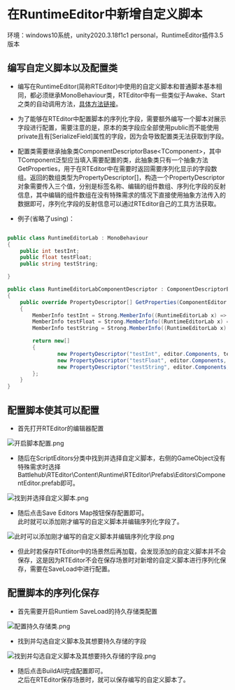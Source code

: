 # 在RuntimeEditor中新增自定义脚本

环境：windows10系统，unity2020.3.18f1c1 personal，RuntimeEditor插件3.5版本

## 编写自定义脚本以及配置类  

* 编写在RuntimeEditor(简称RTEditor)中使用的自定义脚本和普通脚本基本相同，都必须继承MonoBehaviour类，RTEditor中有一些类似于Awake、Start之类的自动调用方法，[具体方法链接](https://rteditor.battlehub.net/manual/infrastructure.html#event-methods)。  

* 为了能够在RTEditor中配置脚本的序列化字段，需要额外编写一个脚本对展示字段进行配置，需要注意的是，原本的类字段应全部使用public而不能使用private且有[SerializeField]属性的字段，因为会导致配置类无法获取到字段。   
    
* 配置类需要继承抽象类ComponentDescriptorBase\<TComponent\>，其中TComponent泛型应当填入需要配置的类，此抽象类只有一个抽象方法GetProperties，用于在RTEditor中在需要时返回需要序列化显示的字段数组。返回的数组类型为PropertyDescriptor[]，构造一个PropertyDescriptor对象需要传入三个值，分别是标签名称、编辑的组件数组、序列化字段的反射信息，其中编辑的组件数组在没有特殊需求的情况下直接使用抽象方法传入的数据即可，序列化字段的反射信息可以通过RTEditor自己的工具方法获取。  

* 例子(省略了using)：
``` C# 

public class RuntimeEditorLab : MonoBehaviour
{
    public int testInt;
    public float testFloat;
    public string testString;

}

public class RuntimeEditorLabComponentDescriptor : ComponentDescriptorBase<RuntimeEditorLab>
{
    public override PropertyDescriptor[] GetProperties(ComponentEditor editor, object converter)
    {
        MemberInfo testInt = Strong.MemberInfo((RuntimeEditorLab x) => x.testInt);
        MemberInfo testFloat = Strong.MemberInfo((RuntimeEditorLab x) => x.testFloat);
        MemberInfo testString = Strong.MemberInfo((RuntimeEditorLab x) => x.testString);

        return new[]
        {
                new PropertyDescriptor("testInt", editor.Components, testInt),
                new PropertyDescriptor("testFloat", editor.Components, testFloat),
                new PropertyDescriptor("testString", editor.Components, testString),
        };
    }
}
```  

## 配置脚本使其可以配置

* 首先打开RTEditor的编辑器配置  

![开启脚本配置.png](https://s2.loli.net/2022/02/11/dYNVxavrotsMC4P.png)  

* 随后在ScriptEditors分类中找到并选择自定义脚本，右侧的GameObject没有特殊需求时选择Battlehub\RTEditor\Content\Runtime\RTEditor\Prefabs\Editors\ComponentEditor.prefab即可。

![找到并选择自定义脚本.png](https://s2.loli.net/2022/02/11/ju9cFbTpnihNkWf.png)

* 随后点击Save Editors Map按钮保存配置即可。  
此时就可以添加刚才编写的自定义脚本并编辑序列化字段了。

![此时可以添加刚才编写的自定义脚本并编辑序列化字段.png](https://s2.loli.net/2022/02/11/W9POsS6pq7HJgzj.png)  

* 但此时若保存RTEditor中的场景然后再加载，会发现添加的自定义脚本并不会保存，这是因为RTEditor不会在保存场景时对新增的自定义脚本进行序列化保存，需要在SaveLoad中进行配置。

## 配置脚本的序列化保存  

* 首先需要开启Runtiem SaveLoad的持久存储类配置

![配置持久存储类.png](https://s2.loli.net/2022/02/11/ItEiz8wlQFPjCNd.png)  

* 找到并勾选自定义脚本及其想要持久存储的字段

![找到并勾选自定义脚本及其想要持久存储的字段.png](https://s2.loli.net/2022/02/11/fBSgIMVKp65eAPX.png)  

* 随后点击BuildAll完成配置即可。  
之后在RTEditor保存场景时，就可以保存编写的自定义脚本了。  
